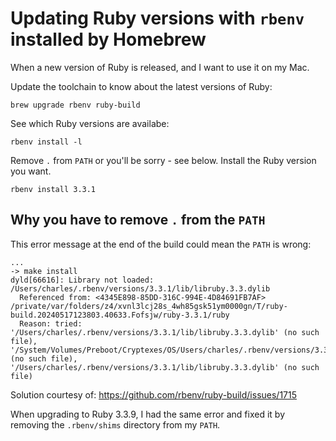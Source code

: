 # Updating Ruby versions with `rbenv` installed by Homebrew


When a new version of Ruby is released, and I want to use it on my Mac.

Update the toolchain to know about the latest versions of Ruby:
```
brew upgrade rbenv ruby-build
```

See which Ruby versions are availabe:
```
rbenv install -l
```

Remove `.` from `PATH` or you'll be sorry - see below.
Install the Ruby version you want.
```
rbenv install 3.3.1
```


## Why you have to remove `.` from the `PATH`
This error message at the end of the build could mean the `PATH` is wrong:
```
...
-> make install
dyld[66616]: Library not loaded: /Users/charles/.rbenv/versions/3.3.1/lib/libruby.3.3.dylib
  Referenced from: <4345E898-85DD-316C-994E-4D84691FB7AF> /private/var/folders/z4/xvnl3lcj28s_4wh85gsk51ym0000gn/T/ruby-build.20240517123803.40633.Fofsjw/ruby-3.3.1/ruby
  Reason: tried: '/Users/charles/.rbenv/versions/3.3.1/lib/libruby.3.3.dylib' (no such file), '/System/Volumes/Preboot/Cryptexes/OS/Users/charles/.rbenv/versions/3.3.1/lib/libruby.3.3.dylib' (no such file), '/Users/charles/.rbenv/versions/3.3.1/lib/libruby.3.3.dylib' (no such file)
```
Solution courtesy of: https://github.com/rbenv/ruby-build/issues/1715

When upgrading to Ruby 3.3.9, I had the same error and fixed it by removing
the `.rbenv/shims` directory from my `PATH`.
